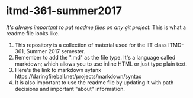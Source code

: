 # itmd-361-summer2017
<i>It's always important to put readme files on any git project.</i>
This is what a readme file looks like.
<ol>
  <li>This repository is a collection of material used for the IIT class ITMD-361, Summer 2017 semester.</li>
  <li>Remember to add the ".md" as the file type. It's a language called markdown; which allows you to use inline HTML or just type plain text.</li>
  <li>Here's the link to markdown sytanx https://daringfireball.net/projects/markdown/syntax</li>
  <li>It is also important to use the readme file by updating it with path decisions and important "about" information.</li>
</ol>
